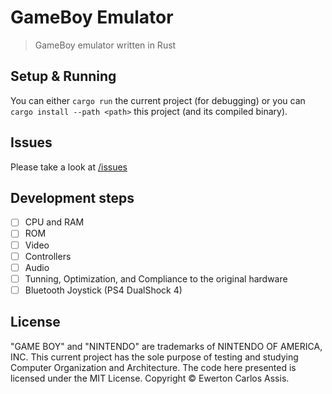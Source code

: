 # GameBoy Emulator

> GameBoy emulator written in Rust

## Setup & Running

You can either `cargo run` the current project (for debugging) or you can `cargo install --path <path>`
this project (and its compiled binary).

## Issues

Please take a look at [/issues](https://github.com/earaujoassis/gameboy-emulator/issues)

## Development steps

* [ ] CPU and RAM
* [ ] ROM
* [ ] Video
* [ ] Controllers
* [ ] Audio
* [ ] Tunning, Optimization, and Compliance to the original hardware
* [ ] Bluetooth Joystick (PS4 DualShock 4)

## License

"GAME BOY" and "NINTENDO" are trademarks of NINTENDO OF AMERICA, INC. This current project
has the sole purpose of testing and studying Computer Organization and Architecture. The
code here presented is licensed under the MIT License. Copyright &copy; Ewerton Carlos Assis.

